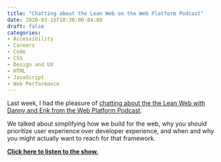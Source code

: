 ```yaml
---
title: "Chatting about the Lean Web on the Web Platform Podcast"
date: 2020-03-16T10:30:00-04:00
draft: false
categories:
- Accessibility
- Careers
- Code
- CSS
- Design and UX
- HTML
- JavaScript
- Web Performance
---
```


Last week, I had the pleasure of [chatting about the the Lean Web with Danny and Erik from the Web Platform Podcast](https://thewebplatformpodcast.com/196-lean-web-dev).

We talked about simplifying how we build for the web, why you should prioritize user experience over developer experience, and when and why you might actually want to reach for that framework.

**[Click here to listen to the show.](https://thewebplatformpodcast.com/196-lean-web-dev)**